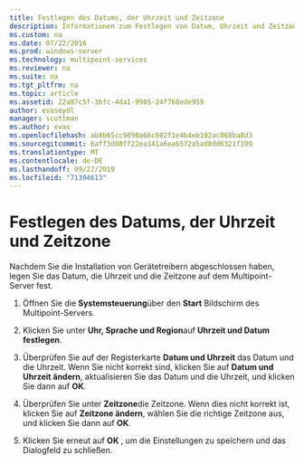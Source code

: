 ```yaml
---
title: Festlegen des Datums, der Uhrzeit und Zeitzone
description: Informationen zum Festlegen von Datum, Uhrzeit und Zeitzone in Multipoint Services
ms.custom: na
ms.date: 07/22/2016
ms.prod: windows-server
ms.technology: multipoint-services
ms.reviewer: na
ms.suite: na
ms.tgt_pltfrm: na
ms.topic: article
ms.assetid: 22a87c5f-3bfc-4da1-9905-24f768ede959
author: evaseydl
manager: scottman
ms.author: evas
ms.openlocfilehash: ab8b65cc9890a66c602f1e4b4eb102ac068ba8d3
ms.sourcegitcommit: 6aff3d88ff22ea141a6ea6572a5ad8dd6321f199
ms.translationtype: MT
ms.contentlocale: de-DE
ms.lasthandoff: 09/27/2019
ms.locfileid: "71394613"
---
```

# <a name="set-the-date-time-and-time-zone"></a>Festlegen des Datums, der Uhrzeit und Zeitzone
Nachdem Sie die Installation von Gerätetreibern abgeschlossen haben, legen Sie das Datum, die Uhrzeit und die Zeitzone auf dem Multipoint-Server fest.  
  
1.  Öffnen Sie die **Systemsteuerung**über den **Start** Bildschirm des Multipoint-Servers.  
  
2.  Klicken Sie unter **Uhr, Sprache und Region**auf **Uhrzeit und Datum festlegen**.  
  
3.  Überprüfen Sie auf der Registerkarte **Datum und Uhrzeit** das Datum und die Uhrzeit. Wenn Sie nicht korrekt sind, klicken Sie auf **Datum und Uhrzeit ändern**, aktualisieren Sie das Datum und die Uhrzeit, und klicken Sie dann auf **OK**.  
  
4.  Überprüfen Sie unter **Zeitzone**die Zeitzone. Wenn dies nicht korrekt ist, klicken Sie auf **Zeitzone ändern**, wählen Sie die richtige Zeitzone aus, und klicken Sie dann auf **OK**.  
  
5.  Klicken Sie erneut auf **OK** , um die Einstellungen zu speichern und das Dialogfeld zu schließen.